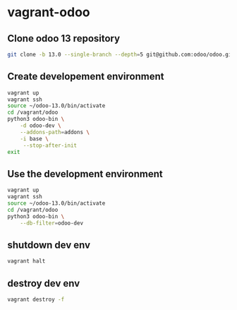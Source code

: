 vagrant-odoo
=====
## Clone odoo 13 repository
```bash
git clone -b 13.0 --single-branch --depth=5 git@github.com:odoo/odoo.git
```

## Create developement environment 
```bash
vagrant up
vagrant ssh
source ~/odoo-13.0/bin/activate
cd /vagrant/odoo
python3 odoo-bin \
    -d odoo-dev \
    --addons-path=addons \
    -i base \
     --stop-after-init
exit
```

## Use the development environment 
```bash
vagrant up
vagrant ssh
source ~/odoo-13.0/bin/activate
cd /vagrant/odoo
python3 odoo-bin \
    --db-filter=odoo-dev
```

## shutdown dev env
```bash
vagrant halt
```

## destroy dev env
```bash
vagrant destroy -f
```